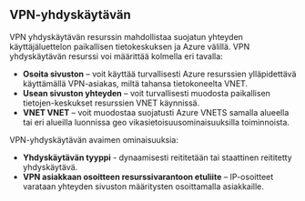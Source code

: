 ## <a name="vpn-gateway"></a>VPN-yhdyskäytävän 
VPN yhdyskäytävän resurssin mahdollistaa suojatun yhteyden käyttäjäluettelon paikallisen tietokeskuksen ja Azure välillä. VPN yhdyskäytävän resurssi voi määrittää kolmella eri tavalla:
 
- **Osoita sivuston** – voit käyttää turvallisesti Azure resurssien ylläpidettävä käyttämällä VPN-asiakas, miltä tahansa tietokoneelta VNET. 
- **Usean sivuston yhteyden** – voit turvallisesti muodosta paikallisen tietojen-keskukset resurssien VNET käynnissä. 
- **VNET VNET** – voit muodostaa suojatusti Azure VNETS samalla alueella tai eri alueilla luonnissa geo vikasietoisuusominaisuuksilla toiminnoista.

VPN-yhdyskäytävän avaimen ominaisuuksia:
 
- **Yhdyskäytävän tyyppi** - dynaamisesti reititetään tai staattinen reititetty yhdyskäytävä. 
- **VPN asiakkaan osoitteen resurssivarantoon etuliite** – IP-osoitteet varataan yhteyden sivuston määritysten osoittamalla asiakkaille.